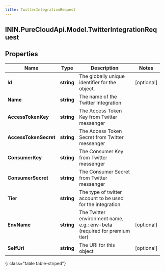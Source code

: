 ```yaml
---
title: TwitterIntegrationRequest
---
```

## ININ.PureCloudApi.Model.TwitterIntegrationRequest

## Properties

|Name | Type | Description | Notes|
|------------ | ------------- | ------------- | -------------|
| **Id** | **string** | The globally unique identifier for the object. | [optional] |
| **Name** | **string** | The name of the Twitter Integration | |
| **AccessTokenKey** | **string** | The Access Token Key from Twitter messenger | |
| **AccessTokenSecret** | **string** | The Access Token Secret from Twitter messenger | |
| **ConsumerKey** | **string** | The Consumer Key from Twitter messenger | |
| **ConsumerSecret** | **string** | The Consumer Secret from Twitter messenger | |
| **Tier** | **string** | The type of twitter account to be used for the integration | |
| **EnvName** | **string** | The Twitter environment name, e.g.: env-beta (required for premium tier) | [optional] |
| **SelfUri** | **string** | The URI for this object | [optional] |
{: class="table table-striped"}


